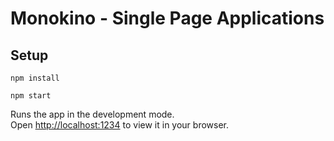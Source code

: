 # Monokino - Single Page Applications

## Setup

`npm install`

`npm start`

Runs the app in the development mode.\
Open [http://localhost:1234](http://localhost:1234) to view it in your browser.
